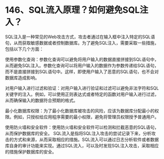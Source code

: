 # 146、SQL流入原理？如何避免SQL注入？

SQL注入是一种常见的Web攻击方式，攻击者通过在输入框中注入特定的SQL语句，从而获取敏感数据或者控制数据库。为了避免SQL注入，需要采取一些措施，包括以下几个方面：


使用参数化查询：参数化查询可以避免将用户输入的数据直接拼接到SQL语句中，从而避免SQL注入。参数化查询可以将用户输入的数据作为参数传递给SQL语句，而不是直接拼接到SQL语句中。这样，即使用户输入了恶意的SQL语句，也不会对数据库造成影响。

对用户输入进行过滤和验证：对用户输入进行验证和过滤可以避免非法字符和SQL关键字的注入。例如，可以使用正则表达式或者特定的函数对用户输入进行过滤，从而确保输入的数据符合预期的格式。

最小化数据库权限：为了最小化数据库被攻击的风险，应该为数据库分配最小的权限。例如，只授权给应用程序需要的最小权限，避免将管理员权限授予普通用户。

使用防火墙和安全软件：使用防火墙和安全软件可以检测和拦截恶意的SQL语句，从而保护数据库的安全。
SQL流入是指将SQL注入攻击的尝试记录下来，分析攻击的方式和来源，从而采取相应的措施。SQL流入可以通过日志分析软件或者数据库自身的审计功能来实现。通过SQL流入，可以及时发现SQL注入攻击，采取相应的措施保护数据库的安全。 
